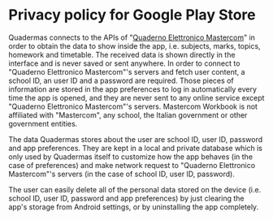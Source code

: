# Privacy policy for Google Play Store

Quadermas connects to the APIs of "[Quaderno Elettronico Mastercom](https://www.mastercompro.it/soluzioni/area-didattica/quaderno-elettronico/)" in order to obtain the data to show inside the app, i.e. subjects, marks, topics, homework and timetable. The received data is shown directly in the interface and is never saved or sent anywhere. In order to connect to "Quaderno Elettronico Mastercom"'s servers and fetch user content, a school ID, an user ID and a password are required. Those pieces of information are stored in the app preferences to log in automatically every time the app is opened, and they are never sent to any online service except "Quaderno Elettronico Mastercom"'s servers. Mastercom Workbook is not affiliated with "Mastercom", any school, the Italian government or other government entities.

The data Quadermas stores about the user are school ID, user ID, password and app preferences. They are kept in a local and private database which is only used by Quadermas itself to customize how the app behaves (in the case of preferences) and make network request to "Quaderno Elettronico Mastercom"'s servers (in the case of school ID, user ID, password).

The user can easily delete all of the personal data stored on the device (i.e. school ID, user ID, password and app preferences) by just clearing the app's storage from Android settings, or by uninstalling the app completely.
